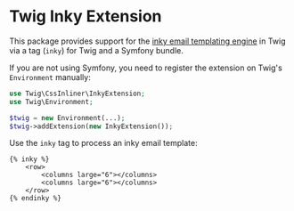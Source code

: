 Twig Inky Extension
===================

This package provides support for the [inky email templating
engine](https://github.com/zurb/inky) in Twig via a tag (`inky`) for Twig and a
Symfony bundle.

If you are not using Symfony, you need to register the extension on Twig's
`Environment` manually:

```php
use Twig\CssInliner\InkyExtension;
use Twig\Environment;

$twig = new Environment(...);
$twig->addExtension(new InkyExtension());
```

Use the `inky` tag to process an inky email template:

```twig
{% inky %}
    <row>
        <columns large="6"></columns>
        <columns large="6"></columns>
    </row>
{% endinky %}
```
